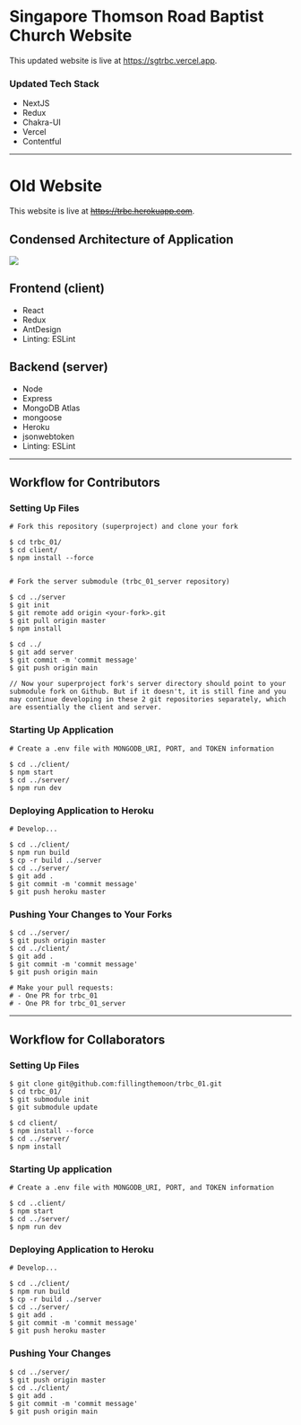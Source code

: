 # Singapore Thomson Road Baptist Church Website

This updated website is live at https://sgtrbc.vercel.app.

### Updated Tech Stack
- NextJS
- Redux
- Chakra-UI
- Vercel
- Contentful

---

# Old Website

This website is live at ~~https://trbc.herokuapp.com~~.

## Condensed Architecture of Application
![ ](https://trbcbucket.s3-ap-southeast-1.amazonaws.com/diagram.JPG)

## Frontend (client)
- React
- Redux
- AntDesign
- Linting: ESLint

## Backend (server)
- Node
- Express
- MongoDB Atlas
- mongoose
- Heroku
- jsonwebtoken
- Linting: ESLint

---

## Workflow for Contributors

### Setting Up Files
```
# Fork this repository (superproject) and clone your fork

$ cd trbc_01/
$ cd client/
$ npm install --force


# Fork the server submodule (trbc_01_server repository)

$ cd ../server
$ git init
$ git remote add origin <your-fork>.git
$ git pull origin master
$ npm install

$ cd ../
$ git add server
$ git commit -m 'commit message'
$ git push origin main

// Now your superproject fork's server directory should point to your submodule fork on Github. But if it doesn't, it is still fine and you may continue developing in these 2 git repositories separately, which are essentially the client and server.
``` 

### Starting Up Application
```
# Create a .env file with MONGODB_URI, PORT, and TOKEN information

$ cd ../client/
$ npm start
$ cd ../server/
$ npm run dev
```

### Deploying Application to Heroku
```
# Develop...

$ cd ../client/
$ npm run build
$ cp -r build ../server
$ cd ../server/
$ git add .
$ git commit -m 'commit message'
$ git push heroku master
```

### Pushing Your Changes to Your Forks
```
$ cd ../server/
$ git push origin master
$ cd ../client/
$ git add .
$ git commit -m 'commit message'
$ git push origin main

# Make your pull requests:
# - One PR for trbc_01
# - One PR for trbc_01_server
```

---

## Workflow for Collaborators

### Setting Up Files
```
$ git clone git@github.com:fillingthemoon/trbc_01.git
$ cd trbc_01/
$ git submodule init
$ git submodule update

$ cd client/
$ npm install --force
$ cd ../server/
$ npm install
```

### Starting Up application
```
# Create a .env file with MONGODB_URI, PORT, and TOKEN information

$ cd ..client/
$ npm start
$ cd ../server/
$ npm run dev

```

### Deploying Application to Heroku
```
# Develop...

$ cd ../client/
$ npm run build
$ cp -r build ../server
$ cd ../server/
$ git add .
$ git commit -m 'commit message'
$ git push heroku master
```

### Pushing Your Changes
```
$ cd ../server/
$ git push origin master
$ cd ../client/
$ git add .
$ git commit -m 'commit message'
$ git push origin main
```